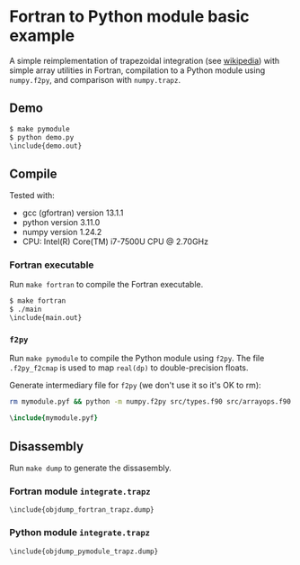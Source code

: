 # Fortran to Python module basic example

A simple reimplementation of trapezoidal integration (see [wikipedia](https://en.wikipedia.org/wiki/Trapezoidal_rule)) with simple array utilities in Fortran, compilation to a Python module using `numpy.f2py`, and comparison with `numpy.trapz`.

## Demo

```sh
$ make pymodule
$ python demo.py
\include{demo.out}
```

## Compile

Tested with:

- gcc (gfortran) version 13.1.1
- python version 3.11.0
- numpy version 1.24.2
- CPU: Intel(R) Core(TM) i7-7500U CPU @ 2.70GHz

### Fortran executable

Run `make fortran` to compile the Fortran executable.

```sh
$ make fortran
$ ./main
\include{main.out}
```

### `f2py`

Run `make pymodule` to compile the Python module using `f2py`.
The file `.f2py_f2cmap` is used to map `real(dp)` to double-precision floats.

Generate intermediary file for `f2py` (we don't use it so it's OK to rm):

```sh
rm mymodule.pyf && python -m numpy.f2py src/types.f90 src/arrayops.f90 src/integrate.f90 -m mymodule -h mymodule.pyf
```

```f90
\include{mymodule.pyf}
```

## Disassembly

Run `make dump` to generate the dissasembly.

### Fortran module `integrate.trapz`

```
\include{objdump_fortran_trapz.dump}
```

### Python module `integrate.trapz`


```
\include{objdump_pymodule_trapz.dump}
```